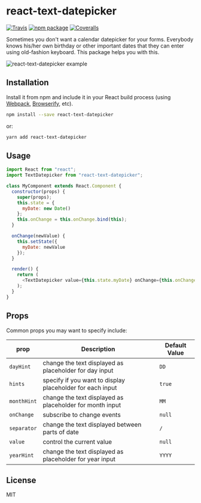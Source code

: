 # react-text-datepicker

[![Travis][build-badge]][build]
[![npm package][npm-badge]][npm]
[![Coveralls][coveralls-badge]][coveralls]

Sometimes you don't want a calendar datepicker for your forms. Everybody knows his/her own birthday or other important dates that they can enter using old-fashion keyboard. This package helps you with this.

![react-text-datepicker example](https://raw.githubusercontent.com/pablovila/react-text-datepicker/master/src/react-text-datepicker.png)

[build-badge]: https://img.shields.io/travis/pablovila/react-text-datepicker/master.png?style=flat-square
[build]: https://travis-ci.org/pablovila/react-text-datepicker
[npm-badge]: https://img.shields.io/npm/v/react-text-datepicker.png?style=flat-square
[npm]: https://www.npmjs.org/package/react-text-datepicker
[coveralls-badge]: https://img.shields.io/coveralls/pablovila/react-text-datepicker/master.png?style=flat-square
[coveralls]: https://coveralls.io/github/pablovila/react-text-datepicker

## Installation

Install it from npm and include it in your React build process (using [Webpack](http://webpack.github.io/), [Browserify](http://browserify.org/), etc).

```bash
npm install --save react-text-datepicker
```

or:

```bash
yarn add react-text-datepicker
```

## Usage

```javascript static
import React from "react";
import TextDatepicker from "react-text-datepicker";

class MyComponent extends React.Component {
  constructor(props) {
    super(props);
    this.state = {
      myDate: new Date()
    };
    this.onChange = this.onChange.bind(this);
  }

  onChange(newValue) {
    this.setState({
      myDate: newValue
    });
  }

  render() {
    return (
      <TextDatepicker value={this.state.myDate} onChange={this.onChange} />
    );
  }
}
```

## Props

Common props you may want to specify include:

| prop        | Description                                               | Default Value |
| ----------- | --------------------------------------------------------- | ------------- |
| `dayHint`   | change the text displayed as placeholder for day input    | `DD`          |
| `hints`     | specify if you want to display placeholder for each input | `true`        |
| `monthHint` | change the text displayed as placeholder for month input  | `MM`          |
| `onChange`  | subscribe to change events                                | `null`        |
| `separator` | change the text displayed between parts of date           | `/`           |
| `value`     | control the current value                                 | `null`        |
| `yearHint`  | change the text displayed as placeholder for year input   | `YYYY`        |

## License

MIT
